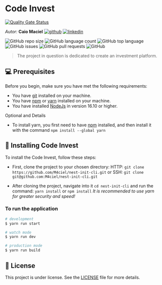# Code Invest

[![Quality Gate Status](https://sonarcloud.io/api/project_badges/measure?project=M4ciel_code-invest&metric=alert_status)](https://sonarcloud.io/summary/new_code?id=M4ciel_code-invest)

*Autor:*  **Caio Maciel**
[![github](https://img.shields.io/badge/GitHub-100000?style=for-the-badge&logo=github&logoColor=white)](https://github.com/M4ciel) [![linkedin](https://img.shields.io/badge/LinkedIn-0077B5?style=for-the-badge&logo=linkedin&logoColor=white)](https://www.linkedin.com/in/caio-maciel/)

![GitHub repo size](https://img.shields.io/github/repo-size/M4ciel/code-invest?style=for-the-badge)
![GitHub language count](https://img.shields.io/github/languages/count/M4ciel/code-invest?style=for-the-badge)
![GitHub top language](https://img.shields.io/github/languages/top/M4ciel/code-invest?style=for-the-badge)
![GitHub issues](https://img.shields.io/github/issues/M4ciel/code-invest?style=for-the-badge)
![GitHub pull requests](https://img.shields.io/github/issues-pr/M4ciel/code-invest?style=for-the-badge)
![GitHub](https://img.shields.io/github/license/M4ciel/code-invest?style=for-the-badge)

> The project in question is dedicated to create an investment platform.

## 💻 Prerequisites

Before you begin, make sure you have met the following requirements:

- You have [git](https://git-scm.com) installed on your machine.
- You have [npm](https://www.npmjs.com) or [yarn](https://yarnpkg.com) installed on your machine.
- You have installed [NodeJs](https://nodejs.org/en) in version 16.10 or higher.

Optional and Details

- To install yarn, you first need to have [npm](https://www.npmjs.com) installed, and then install it with the command `npm install --global yarn`

## 🚀 Installing Code Invest

To install the Code Invest, follow these steps:

- First, clone the project to your chosen directory:
 HTTP: `git clone https://github.com/M4ciel/nest-init-cli.git`
 or
 SSH: `git clone git@github.com:M4ciel/nest-init-cli.git`

- After cloning the project, navigate into it `cd nest-init-cli` and run the command:
 `yarn install` or `npm install`
 *It is recommended to use yarn for greater security and speed!*

### To run the application

```bash
# development
$ yarn run start

# watch mode
$ yarn run dev

# production mode
$ yarn run build
```

## 📝 License

This project is under license. See the [LICENSE](LICENSE.md) file for more details.